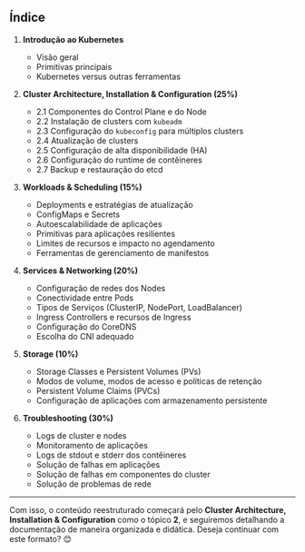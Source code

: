 ## **Índice**

1. **Introdução ao Kubernetes**
   - Visão geral
   - Primitivas principais
   - Kubernetes versus outras ferramentas

2. **Cluster Architecture, Installation & Configuration (25%)**  
   - 2.1 Componentes do Control Plane e do Node  
   - 2.2 Instalação de clusters com `kubeadm`  
   - 2.3 Configuração do `kubeconfig` para múltiplos clusters  
   - 2.4 Atualização de clusters  
   - 2.5 Configuração de alta disponibilidade (HA)
   - 2.6 Configuração do runtime de contêineres  
   - 2.7 Backup e restauração do etcd

3. **Workloads & Scheduling (15%)**  
   - Deployments e estratégias de atualização  
   - ConfigMaps e Secrets  
   - Autoescalabilidade de aplicações  
   - Primitivas para aplicações resilientes  
   - Limites de recursos e impacto no agendamento  
   - Ferramentas de gerenciamento de manifestos  

4. **Services & Networking (20%)**  
   - Configuração de redes dos Nodes  
   - Conectividade entre Pods  
   - Tipos de Serviços (ClusterIP, NodePort, LoadBalancer)  
   - Ingress Controllers e recursos de Ingress  
   - Configuração do CoreDNS  
   - Escolha do CNI adequado  

5. **Storage (10%)**  
   - Storage Classes e Persistent Volumes (PVs)  
   - Modos de volume, modos de acesso e políticas de retenção  
   - Persistent Volume Claims (PVCs)  
   - Configuração de aplicações com armazenamento persistente  

6. **Troubleshooting (30%)**  
   - Logs de cluster e nodes  
   - Monitoramento de aplicações  
   - Logs de stdout e stderr dos contêineres  
   - Solução de falhas em aplicações  
   - Solução de falhas em componentes do cluster  
   - Solução de problemas de rede  

---

Com isso, o conteúdo reestruturado começará pelo **Cluster Architecture, Installation & Configuration** como o tópico **2**, e seguiremos detalhando a documentação de maneira organizada e didática. Deseja continuar com este formato? 😊